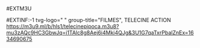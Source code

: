 #EXTM3U

#EXTINF:-1 tvg-logo=" " group-title="FILMES", TELECINE ACTION
https://m3u9.ml/b/hls1/telecinepipoca.m3u8?mu3zAQc9HC3GbwJq=i1TAlc8g8Aej6i4Mki4QJg&3U1G7qaTxrPbalZnEx=1634690675
